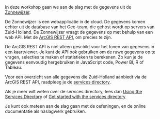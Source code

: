 In deze workshop gaan we aan de slag met de gegevens uit de [Zonnewijzer](https://www.arcgis.com/apps/webappviewer/index.html?id=3b6236d6aa6349699a9165b0d64b6299). 

De Zonnewijzer is een webapplicatie in de cloud. De gegevens komen echter uit de database van het Geo-team, die gehost wordt op servers van Zuid-Holland. De Zonnewijzer vraagt de gegevens op met behulp van een web API. Met de [ArcGIS REST API](https://developers.arcgis.com/rest/), om precies te zijn.    

De ArcGIS REST API is niet alleen geschikt voor het tonen van gegevens in een kaartviewer. Je kunt de API ook gebruiken om de ruwe gegevens op te vragen, selecties te maken of statistieken te berekenen. Zo kun je de gegevens eenvoudig hergebruiken in JavaScript code, Power BI, R of Tableau.   

Voor een overzicht van alle gegevens die Zuid-Holland aanbiedt via de ArcGIS REST API, raadpleeg je de [services directory](https://geoservices.zuid-holland.nl/arcgis/rest/services). 

Als je meer wilt weten over de services directory, lees dan [Using the Services Directory](https://developers.arcgis.com/rest/services-reference/using-the-services-directory.htm) of [Get started with the services directory](https://developers.arcgis.com/rest/services-reference/get-started-with-the-services-directory.htm)


Je kunt ook meteen aan de slag gaan met de oefeningen, en de online documentatie als naslagwerk gebruiken.
